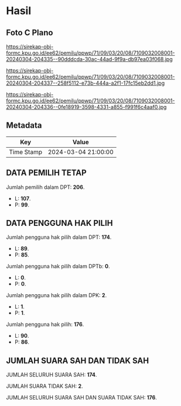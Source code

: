 # Hasil

## Foto C Plano

https://sirekap-obj-formc.kpu.go.id/ee62/pemilu/ppwp/71/09/03/20/08/7109032008001-20240304-204335--90dddcda-30ac-44ad-9f9a-db97ea03f068.jpg

https://sirekap-obj-formc.kpu.go.id/ee62/pemilu/ppwp/71/09/03/20/08/7109032008001-20240304-204337--258f5112-e73b-444a-a2f1-17fc15eb2dd1.jpg

https://sirekap-obj-formc.kpu.go.id/ee62/pemilu/ppwp/71/09/03/20/08/7109032008001-20240304-204336--0fe18919-3598-4331-a855-f991f6c4aaf0.jpg


## Metadata

| Key        | Value               |
| ---------- | ------------------- |
| Time Stamp | 2024-03-04 21:00:00 |


## DATA PEMILIH TETAP

Jumlah pemilih dalam DPT: **206**.
 * L: **107**.
 * P: **99**.

## DATA PENGGUNA HAK PILIH

Jumlah pengguna hak pilih dalam DPT: **174**.
 * L: **89**.
 * P: **85**.

Jumlah pengguna hak pilih dalam DPTb: **0**.
 * L: **0**.
 * P: **0**.

Jumlah pengguna hak pilih dalam DPK: **2**.
 * L: **1**.
 * P: **1**.

Jumlah pengguna hak pilih: **176**.
 * L: **90**.
 * P: **86**.

## JUMLAH SUARA SAH DAN TIDAK SAH

JUMLAH SELURUH SUARA SAH: **174**.

JUMLAH SUARA TIDAK SAH: **2**.

JUMLAH SELURUH SUARA SAH DAN SUARA TIDAK SAH: **176**.


